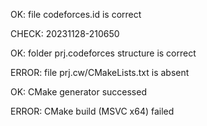 OK: file codeforces.id is correct
CHECK: 20231128-210650
OK: folder prj.codeforces structure is correct
ERROR: file prj.cw/CMakeLists.txt is absent
OK: CMake generator successed
ERROR: CMake build (MSVC x64) failed
